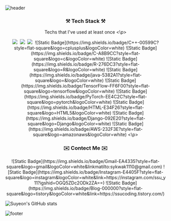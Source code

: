 ![header](https://capsule-render.vercel.app/api?type=waving&color=FFA500&height=300&section=header&text=Suyeon's%20Github&fontSize=50&fontAlignY=42&reversal=true)

<h3 align="center">⚒️ Tech Stack ⚒️ </h3>
<p align="center"> Techs that I've used at least once <\p>

<p align="center">
 <img src="https://img.shields.io/badge/Python-3776AB?style=flat-square&logo=Python&logoColor=white"/></a>&nbsp <img src="https://img.shields.io/badge/Python-3776AB?style=flat-square&logo=Python&logoColor=white"/></a>&nbsp <img src="https://img.shields.io/badge/Python-3776AB?style=flat-square&logo=Python&logoColor=white"/></a>&nbsp 
![Static Badge](https://img.shields.io/badge/C++-00599C?style=flat-square&logo=cplusplus&logoColor=white) ![Static Badge](https://img.shields.io/badge/C-A8B9CC?style=flat-square&logo=c&logoColor=white) ![Static Badge](https://img.shields.io/badge/R-276DC3?style=flat-square&logo=R&logoColor=white) ![Static Badge](https://img.shields.io/badge/java-5382A1?style=flat-square&logo=&logoColor=white) 
 ![Static Badge](https://img.shields.io/badge/TensorFlow-FF6F00?style=flat-square&logo=tensorflow&logoColor=white) ![Static Badge](https://img.shields.io/badge/PyTorch-EE4C2C?style=flat-square&logo=pytorch&logoColor=white) 
![Static Badge](https://img.shields.io/badge/HTML-E34F26?style=flat-square&logo=HTML5&logoColor=white) ![Static Badge](https://img.shields.io/badge/Django-092E20?style=flat-square&logo=Django&logoColor=white) ![Static Badge](https://img.shields.io/badge/AWS-232F3E?style=flat-square&logo=amazonaws&logoColor=white) 
<\p>


<h3 align="center">✉️ Contect Me ✉️</h3>

<p align="center">
![Static Badge](https://img.shields.io/badge/Gmail-EA4335?style=flat-square&logo=gmail&logoColor=white&linkmatilto:sykwak1110@gmail.com)  ![Static Badge](https://img.shields.io/badge/Instagram-E4405F?style=flat-square&logo=instagram&logoColor=white&link=https://instagram.com/ssu_y11?igshid=OGQ5ZDc2ODk2ZA==) ![Static Badge](https://img.shields.io/badge/Blog-000000?style=flat-square&logo=tistory&logoColor=white&link=https://ssucoding.tistory.com/)
</p>

![Suyeon's GitHub stats](https://github-readme-stats.vercel.app/api?username=suyeonKwak&theme=solarized-light&show_icons=true)

![footer](https://capsule-render.vercel.app/api?section=footer&type=waving&color=8714CC&height=300&reversal=true)

